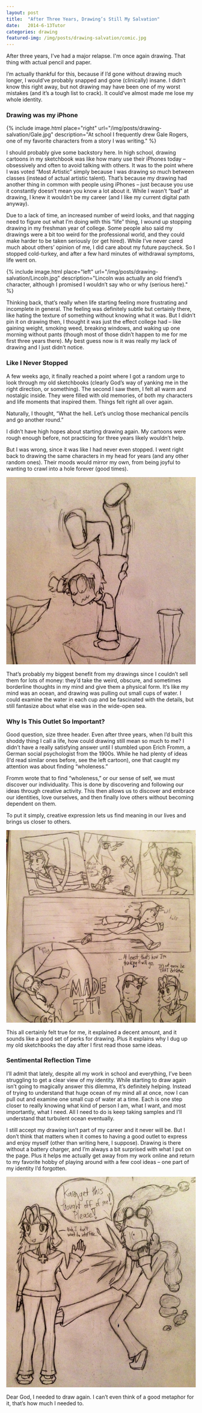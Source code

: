 ```yaml
---
layout: post
title:  "After Three Years, Drawing’s Still My Salvation"
date:   2014-6-13Tutor
categories: drawing
featured-img: /img/posts/drawing-salvation/comic.jpg
---
```


After three years, I've had a major relapse. I'm once again drawing. That thing with actual pencil and paper.

I’m actually thankful for this, because if I’d gone without drawing much longer, I would’ve probably snapped and gone (clinically) insane. I didn’t know this right away, but not drawing may have been one of my worst mistakes (and it’s a tough list to crack). It could’ve almost made me lose my whole identity.

### Drawing was my iPhone

{% include image.html place="right" url="/img/posts/drawing-salvation/Gale.jpg" description="At school I frequently drew Gale Rogers, one of my favorite characters from a story I was writing." %}

I should probably give some backstory here. In high school, drawing cartoons in my sketchbook was like how many use their iPhones today – obsessively and often to avoid talking with others. It was to the point where I was voted “Most Artistic” simply because I was drawing so much between classes (instead of actual artistic talent). That’s because my drawing had another thing in common with people using iPhones – just because you use it constantly doesn’t mean you know a lot about it. While I wasn’t “bad” at drawing, I knew it wouldn’t be my career (and I like my current digital path anyway).

Due to a lack of time, an increased number of weird looks, and that nagging need to figure out what I’m doing with this “life” thing, I wound up stopping drawing in my freshman year of college. Some people also said my drawings were a bit too weird for the professional world, and they could make harder to be taken seriously (or get hired). While I’ve never cared much about others’ opinion of me, I did care about my future paycheck. So I stopped cold-turkey, and after a few hard minutes of withdrawal symptoms, life went on.

{% include image.html place="left" url="/img/posts/drawing-salvation/Lincoln.jpg" description="Lincoln was actually an old friend’s character, although I promised I wouldn’t say who or why (serious here)." %}

Thinking back, that’s really when life starting feeling more frustrating and incomplete in general. The feeling was definitely subtle but certainly there, like hating the texture of something without knowing what it was. But I didn’t pin it on drawing then, I thought it was just the effect college had – like gaining weight, smoking weed, breaking windows, and waking up one morning without pants (though most of those didn’t happen to me for me first three years there). My best guess now is it was really my lack of drawing and I just didn’t notice.

### Like I Never Stopped
A few weeks ago, it finally reached a point where I got a random urge to look through my old sketchbooks (clearly God’s way of yanking me in the right direction, or something). The second I saw them, I felt all warm and nostalgic inside. They were filled with old memories, of both my characters and life moments that inspired them. Things felt right all over again.

Naturally, I thought, “What the hell. Let’s unclog those mechanical pencils and go another round.”

I didn’t have high hopes about starting drawing again. My cartoons were rough enough before, not practicing for three years likely wouldn’t help.

But I was wrong, since it was like I had never even stopped. I went right back to drawing the same characters in my head for years (and any other random ones). Their moods would mirror my own, from being joyful to wanting to crawl into a hole forever (good times).

<img class="post-three-quarter-image" src="/img/posts/drawing-salvation/Dalen.jpg">

That’s probably my biggest benefit from my drawings since I couldn’t sell them for lots of money: they’d take the weird, obscure, and sometimes borderline thoughts in my mind and give them a physical form. It’s like my mind was an ocean, and drawing was pulling out small cups of water. I could examine the water in each cup and be fascinated with the details, but still fantasize about what else was in the wide-open sea.

### Why Is This Outlet So Important?
Good question, size three header. Even after three years, when I’d built this shoddy thing I call a life, how could drawing still mean so much to me? I didn’t have a really satisfying answer until I stumbled upon Erich Fromm, a German social psychologist from the 1900s. While he had plenty of ideas (I’d read similar ones before, see the left cartoon), one that caught my attention was about finding “wholeness.”

Fromm wrote that to find “wholeness,” or our sense of self, we must discover our individuality. This is done by discovering and following our ideas through creative activity. This then allows us to discover and embrace our identities, love ourselves, and then finally love others without becoming dependent on them.

To put it simply, creative expression lets us find meaning in our lives and brings us closer to others.

<img class="post-three-quarter-image" src="/img/posts/drawing-salvation/comic.jpg">

This all certainly felt true for me, it explained a decent amount, and it sounds like a good set of perks for drawing. Plus it explains why I dug up my old sketchbooks the day after I first read those same ideas.

### Sentimental Reflection Time
I’ll admit that lately, despite all my work in school and everything, I’ve been struggling to get a clear view of my identity. While starting to draw again isn’t going to magically answer this dilemma, it’s definitely helping. Instead of trying to understand that huge ocean of my mind all at once, now I can pull out and examine one small cup of water at a time. Each is one step closer to really knowing what kind of person I am, what I want, and most importantly, what I need. All I need to do is keep taking samples and I’ll understand that turbulent ocean eventually.

I still accept my drawing isn’t part of my career and it never will be. But I don’t think that matters when it comes to having a good outlet to express and enjoy myself (other than writing here, I suppose). Drawing is there without a battery charger, and I’m always a bit surprised with what I put on the page. Plus it helps me actually get away from my work online and return to my favorite hobby of playing around with a few cool ideas – one part of my identity I’d forgotten.

<img class="post-three-quarter-image" src="/img/posts/drawing-salvation/thought.jpg">

Dear God, I needed to draw again. I can’t even think of a good metaphor for it, that’s how much I needed to.